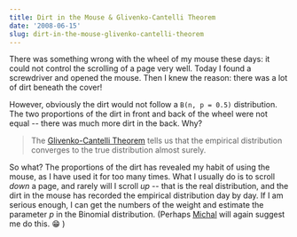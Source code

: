 ```yaml
---
title: Dirt in the Mouse & Glivenko-Cantelli Theorem
date: '2008-06-15'
slug: dirt-in-the-mouse-glivenko-cantelli-theorem
---
```


There was something wrong with the wheel of my mouse these days: it could not control the scrolling of a page very well. Today I found a screwdriver and opened the mouse. Then I knew the reason: there was a lot of dirt beneath the cover!

However, obviously the dirt would not follow a `B(n, p = 0.5)` distribution. The two proportions of the dirt in front and back of the wheel were not equal -- there was much more dirt in the back. Why?

> The [Glivenko-Cantelli Theorem](http://en.wikipedia.org/wiki/Glivenko-Cantelli_theorem) tells us that the empirical distribution converges to the true distribution almost surely.

So what? The proportions of the dirt has revealed my habit of using the mouse, as I have used it for too many times. What I usually do is to scroll _down_ a page, and rarely will I scroll _up_ -- that is the real distribution, and the dirt in the mouse has recorded the empirical distribution day by day. If I am serious enough, I can get the numbers of the weight and estimate the parameter _p_ in the Binomial distribution. (Perhaps [Michal](http://bojan.3e.pl/weblog) will again suggest me do this. :grin: )
